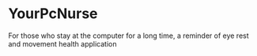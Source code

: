 # YourPcNurse
For those who stay at the computer for a long time, a reminder of eye rest and movement health application
